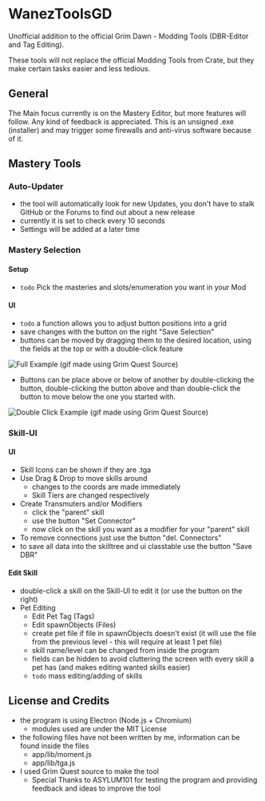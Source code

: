 # WanezToolsGD #
Unofficial addition to the official Grim Dawn - Modding Tools (DBR-Editor and Tag Editing).

These tools will not replace the official Modding Tools from Crate, but they make certain tasks easier and less tedious.

## General ##
The Main focus currently is on the Mastery Editor, but more features will follow. Any kind of feedback is appreciated.
This is an unsigned .exe (installer) and may trigger some firewalls and anti-virus software because of it.

## Mastery Tools ##
### Auto-Updater ###
* the tool will automatically look for new Updates, you don't have to stalk GitHub or the Forums to find out about a new release
* currently it is set to check every 10 seconds
* Settings will be added at a later time

### Mastery Selection ###
#### Setup ####
* `todo` Pick the masteries and slots/enumeration you want in your Mod

#### UI ####
* `todo` a function allows you to adjust button positions into a grid
* save changes with the button on the right "Save Selection"
* buttons can be moved by dragging them to the desired location, using the fields at the top or with a double-click feature

![Full Example (gif made using Grim Quest Source)](http://wanez.de/misc/selection_full-v0.0.5.gif "Full Example (gif made using Grim Quest Source)")

* Buttons can be place above or below of another by double-clicking the button, double-clicking the button above and than double-click the button to move below the one you started with.

![Double Click Example (gif made using Grim Quest Source)](http://wanez.de/misc/WanezToolsGD-v0.0.5_MasterySelection_dblclick.gif "Double Click Example (gif made using Grim Quest Source)")

### Skill-UI ###
#### UI ####
* Skill Icons can be shown if they are .tga
* Use Drag & Drop to move skills around
  * changes to the coords are made immediately
  * Skill Tiers are changed respectively
* Create Transmuters and/or Modifiers
  * click the "parent" skill
  * use the button "Set Connector"
  * now click on the skill you want as a modifier for your "parent" skill
* To remove connections just use the button "del. Connectors"
* to save all data into the skilltree and ui classtable use the button "Save DBR"

#### Edit Skill ####
* double-click a skill on the Skill-UI to edit it (or use the button on the right)
* Pet Editing
  * Edit Pet Tag (Tags)
  * Edit spawnObjects (Files)
  * create pet file if file in spawnObjects doesn't exist (it will use the file from the previous level - this will require at least 1 pet file)
  * skill name/level can be changed from inside the program
  * fields can be hidden to avoid cluttering the screen with every skill a pet has (and makes editing wanted skills easier)
  * `todo` mass editing/adding of skills

## License and Credits ##
* the program is using Electron (Node.js + Chromium)
  * modules used are under the MIT License
* the following files have not been written by me, information can be found inside the files
  * app/lib/moment.js
  * app/lib/tga.js
* I used Grim Quest source to make the tool
  * Special Thanks to ASYLUM101 for testing the program and providing feedback and ideas to improve the tool